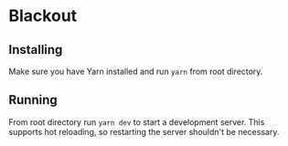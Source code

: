 # Blackout

## Installing

Make sure you have Yarn installed and run `yarn` from root directory.

## Running

From root directory run `yarn dev` to start a development server. This supports hot reloading, so restarting the server shouldn't be necessary.
